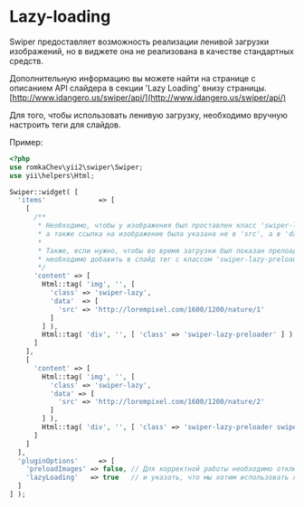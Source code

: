 # Lazy-loading

Swiper предоставляет возможность реализации ленивой загрузки изображений, 
но в виджете она не реализована в качестве стандартных средств.

Дополнительную информацию вы можете найти на странице с описанием API слайдера в секции 'Lazy Loading' внизу страницы.
[http://www.idangero.us/swiper/api/](http://www.idangero.us/swiper/api/)

Для того, чтобы использовать ленивую загрузку, необходимо вручную настроить теги для слайдов.

Пример:

```PHP
<?php
use romkaChev\yii2\swiper\Swiper;
use yii\helpers\Html;

Swiper::widget( [
  'items'             => [
    [
      /**
       * Необходимо, чтобы у изображения был проставлен класс 'swiper-lazy', 
       * а также ссылка на изображение была указана не в 'src', а в 'data-src'
       *
       * Также, если нужно, чтобы во время загрузки был показан прелоадер,
       * необходимо добавить в слайд тег с классом 'swiper-lazy-preloader'
       */
      'content' => [
        Html::tag( 'img', '', [ 
          'class' => 'swiper-lazy', 
          'data'  => [ 
            'src' => 'http://lorempixel.com/1600/1200/nature/1' 
          ] 
        ] ),
        Html::tag( 'div', '', [ 'class' => 'swiper-lazy-preloader' ] )
      ]
    ],
    [
      'content' => [
        Html::tag( 'img', '', [ 
          'class' => 'swiper-lazy', 
          'data' => [ 
            'src' => 'http://lorempixel.com/1600/1200/nature/2' 
          ] 
        ] ),
        Html::tag( 'div', '', [ 'class' => 'swiper-lazy-preloader swiper-lazy-preloader-white' ] )
      ]
    ]
  ],
  'pluginOptions'     => [
    'preloadImages' => false, // Для корректной работы необходимо отключить предзагрузку изображений
    'lazyLoading'   => true   // и указать, что мы хотим использовать ленивую загрузку
  ]
] );
```
